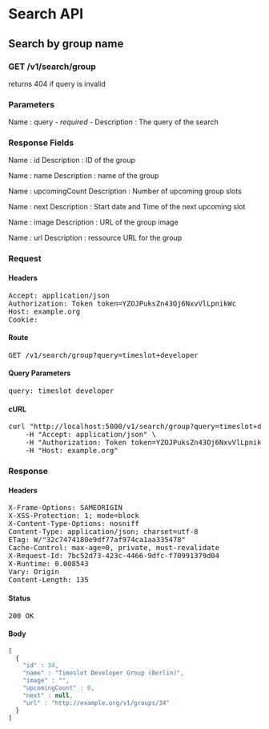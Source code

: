 # Search API

## Search by group name

### GET /v1/search/group

returns 404 if query is invalid



### Parameters

Name : query *- required -*
Description : The query of the search


### Response Fields

Name : id
Description : ID of the group

Name : name
Description : name of the group

Name : upcomingCount
Description : Number of upcoming group slots

Name : next
Description : Start date and Time of the next upcoming slot

Name : image
Description : URL of the group image

Name : url
Description : ressource URL for the group

### Request

#### Headers

<pre>Accept: application/json
Authorization: Token token=YZOJPuksZn43Oj6NxvVlLpnikWc
Host: example.org
Cookie: </pre>

#### Route

<pre>GET /v1/search/group?query=timeslot+developer</pre>

#### Query Parameters

<pre>query: timeslot developer</pre>

#### cURL

<pre class="request">curl &quot;http://localhost:5000/v1/search/group?query=timeslot+developer&quot; -X GET \
	-H &quot;Accept: application/json&quot; \
	-H &quot;Authorization: Token token=YZOJPuksZn43Oj6NxvVlLpnikWc&quot; \
	-H &quot;Host: example.org&quot;</pre>

### Response

#### Headers

<pre>X-Frame-Options: SAMEORIGIN
X-XSS-Protection: 1; mode=block
X-Content-Type-Options: nosniff
Content-Type: application/json; charset=utf-8
ETag: W/&quot;32c7474180e9df77af974ca1aa335478&quot;
Cache-Control: max-age=0, private, must-revalidate
X-Request-Id: 7bc52d73-423c-4466-9dfc-f70991379d04
X-Runtime: 0.008543
Vary: Origin
Content-Length: 135</pre>

#### Status

<pre>200 OK</pre>

#### Body

```javascript
[
  {
    "id" : 34,
    "name" : "Timeslot Developer Group (Berlin)",
    "image" : "",
    "upcomingCount" : 0,
    "next" : null,
    "url" : "http://example.org/v1/groups/34"
  }
]
```
